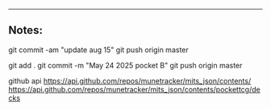 ----

## Notes:

git commit -am "update aug 15"
git push origin master

git add .
git commit -m "May 24 2025 pocket B"
git push origin master


github api
https://api.github.com/repos/munetracker/mits_json/contents/
https://api.github.com/repos/munetracker/mits_json/contents/pockettcg/decks

